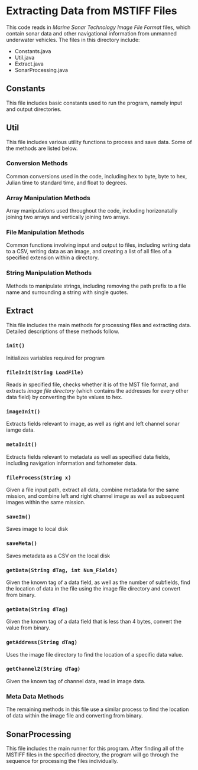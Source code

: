 # Extracting Data from MSTIFF Files

This code reads in _Marine Sonar Technology Image File Format_ files, which contain sonar data and other navigational information from unmanned underwater vehicles.
The files in this directory include: 
+ Constants.java
+ Util.java
+ Extract.java
+ SonarProcessing.java

## Constants

This file includes basic constants used to run the program, namely input and output directories. 

## Util

This file includes various utility functions to process and save data. Some of the methods are listed below.

### Conversion Methods
Common conversions used in the code, including hex to byte, byte to hex, Julian time to standard time, and float to degrees.

### Array Manipulation Methods
Array manipulations used throughout the code, including horizonatally joining two arrays and vertically joining two arrays.

### File Manipulation Methods
Common functions involving input and output to files, including writing data to a CSV, writing data as an image, and creating a list of all files of a specified extension within a directory.

### String Manipulation Methods
Methods to manipulate strings, including removing the path prefix to a file name and surrounding a string with single quotes.

## Extract

This file includes the main methods for processing files and extracting data. Detailed descriptions of these methods follow.

### ```init()```
Initializes variables required for program

### ```fileInit(String LoadFile)```
Reads in specified file, checks whether it is of the MST file format, and extracts _image file directory_ (which contains the addresses for every other data field) by converting the byte values to hex.

### ```imageInit()```
Extracts fields relevant to image, as well as right and left channel sonar iamge data.

### ```metaInit()```
Extracts fields relevant to metadata as well as specified data fields, including navigation information and fathometer data.

### ```fileProcess(String x)```
Given a file input path, extract all data, combine metadata for the same mission, and combine left and right channel image as well as subsequent images within the same mission. 

### ```saveIm()```
Saves image to local disk

### ```saveMeta()```
Saves metadata as a CSV on the local disk

### ```getData(String dTag, int Num_Fields)``` 
Given the known tag of a data field, as well as the number of subfields, find the location of data in the file using the image file directory and convert from binary.

### ```getData(String dTag)``` 
Given the known tag of a data field that is less than 4 bytes, convert the value from binary.

### ```getAddress(String dTag)```
Uses the image file directory to find the location of a specific data value.

### ```getChannel2(String dTag)```
Given the known tag of channel data, read in image data.

### Meta Data Methods
The remaining methods in this file use a similar process to find the location of data within the image file and converting from binary. 

## SonarProcessing

This file includes the main runner for this program. After finding all of the MSTIFF files in the specified directory, the program will go through the sequence for processing the files individually.

